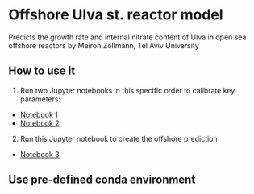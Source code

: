 # Offshore Ulva st. reactor model
Predicts the growth rate and internal nitrate content of Ulva in open sea offshore reactors by Meiron Zollmann, Tel Aviv University

## How to use it
1. Run two Jupyter notebooks in this specific order to calibrate key parameters: 
- [Notebook 1](notebooks/1_Indoor_system_optimisation_HighRes_nofSfT.ipynb)
- [Notebook 2](notebooks/2_Brine_system_optimization_new_constant_miu.ipynb)

2. Run this Jupyter notebook to create the offshore prediction
- [Notebook 3](notebooks/3_Reverse_engineering_Offshore_Next.ipynb)

## Use pre-defined conda environment





